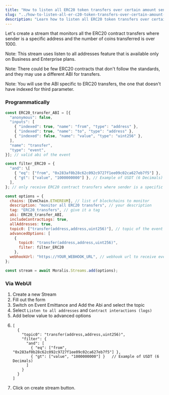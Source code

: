 ```yaml
---
title: "How to listen all ERC20 token transfers over certain amount sent by specific address"
slug: "../how-to-listen-all-er-c20-token-transfers-over-certain-amount-sent-by-specific-address"
description: "Learn how to listen all ERC20 token transfers over certain amount sent by specific address using Moralis Streams API."
---
```

Let's create a stream that monitors all the ERC20 contract transfers where sender is a specific address and the number of coins transferred is over 1000.

Note: This stream uses listen to all addresses feature that is available only on Business and Enterprise plans.

Note: There could be few ERC20 contracts that don't follow the standards, and they may use a different ABI for transfers.

Note: You will use the ABI specific to ERC20 transfers, the one that doesn't have indexed for third parameter.

### Programmatically

```javascript
const ERC20_transfer_ABI = [{
  "anonymous": false,
  "inputs": [
    { "indexed": true, "name": "from", "type": "address" },
    { "indexed": true, "name": "to", "type": "address" },
    { "indexed": false, "name": "value", "type": "uint256" },
  ],
  "name": "transfer",
  "type": "event",
}]; // valid abi of the event

const filter_ERC20 = {  
  "and": \[  
    { "eq": ["from", "0x283af0b28c62c092c9727f1ee09c02ca627eb7f5"] },  
    { "gt": ["value", "1000000000"] }, // Example of USDT (6 Decimals) 
  ],  
}; // only receive ERC20 contract transfers where sender is a specific address and the number of coins transferred is over 1000

const options = {
  chains: [EvmChain.ETHEREUM], // list of blockchains to monitor
  description: "monitor all ERC20 transfers", // your description
  tag: "ERC20_transfers", // give it a tag
  abi: ERC20_transfer_ABI,
  includeContractLogs: true,
  allAddresses: true,
  topic0: ["transfer(address,address,uint256)"], // topic of the event
  advancedOptions: [
    {
      topic0: "transfer(address,address,uint256)",
      filter: filter_ERC20
    },
  webhookUrl: "https://YOUR_WEBHOOK_URL", // webhook url to receive events,
};

const stream = await Moralis.Streams.add(options);


```



### Via WebUI

1. Create a new Stream
2. Fill out the form
3. Switch on Event Emittance and Add the Abi and select the topic
4. Select `Listen to all addresses` and `Contract interactions (logs)`
5. Add below value to advanced options
6. ```
   [  
     {  
       "topic0": "transfer(address,address,uint256)",  
       "filter": {  
         "and": [  
           { "eq": ["from", "0x283af0b28c62c092c9727f1ee09c02ca627eb7f5"] },  
           { "gt": ["value", "1000000000"] }   // Example of USDT (6 Decimals) 
         ]  
       }  
     }  
   ]
   ```
7. Click on create stream button.